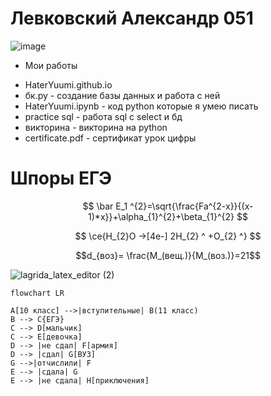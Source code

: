 #  Левковский Александр 051
![image](https://user-images.githubusercontent.com/114468482/192453732-bb0669c2-2a1e-419f-aca6-ecec222b7a05.png)

* Мои работы
- HaterYuumi.github.io
- бк.py - создание базы данных и работа с ней
- HaterYuumi.ipynb - код python которые я умею писать
- practice sql - работа sql с select и бд
- викторина - викторина на python
- certificate.pdf - сертификат урок цифры

# Шпоры ЕГЭ

$$ \bar E_1 ^{2}=\sqrt{\frac{Fa^{2-x}}{(x-1)*x}}+\alpha_{1}^{2}+\beta_{1}^{2} $$

$$ \ce{H_{2}O ->[4e-] 2H_{2} ^ +O_{2} ^} $$

$$d_{воз}= \frac{M_(вещ.)}{M_(воз.)}=21$$

![lagrida_latex_editor (2)](https://user-images.githubusercontent.com/114468482/200493266-07ce4b9e-ea21-4ea6-8188-d3a117940f5d.png)


```mermaid
flowchart LR

A[10 класс] -->|вступительные| B(11 класс)
B --> C{ЕГЭ}
C --> D[мальчик]
C --> E[девочка]
D --> |не сдал| F[армия]
D --> |сдал| G[ВУЗ]
G -->|отчислили| F
E --> |сдалa| G
E --> |не сдала| H[приключения]
```
